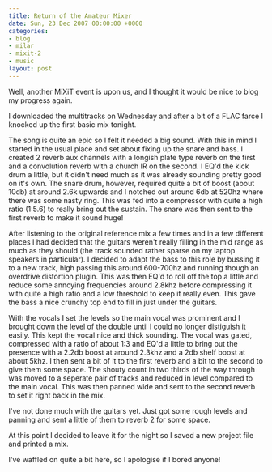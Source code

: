 ```yaml
---
title: Return of the Amateur Mixer
date: Sun, 23 Dec 2007 00:00:00 +0000
categories:
- blog
- milar
- mixit-2
- music
layout: post
---
```


Well, another MiXiT event is upon us, and I thought it would be nice to blog my progress again.

I downloaded the multitracks on Wednesday and after a bit of a FLAC farce I knocked up the first basic mix tonight.

The song is quite an epic so I felt it needed a big sound. With this in mind I started in the usual place and set about fixing up the snare and bass. I created 2 reverb aux channels with a longish plate type reverb on the first and a convolution reverb with a church IR on the second. I EQ'd the kick drum a little, but it didn't need much as it was already sounding pretty good on it's own. The snare drum, however, required quite a bit of boost (about 10db) at around 2.6k upwards and I notched out around 6db at 520hz where there was some nasty ring. This was fed into a compressor with quite a high ratio (1:5.6) to really bring out the sustain. The snare was then sent to the first reverb to make it sound huge!

After listening to the original reference mix a few times and in a few different places I had decided that the guitars weren't really filling in the mid range as much as they should (the track sounded rather sparse on my laptop speakers in particular). I decided to adapt the bass to this role by bussing it to a new track, high passing this around 600-700hz and running though an overdrive distortion plugin. This was then EQ'd to roll off the top a little and reduce some annoying frequencies around 2.8khz before compressing it with quite a high ratio and a low threshold to keep it really even. This gave the bass a nice crunchy top end to fill in just under the guitars.

With the vocals I set the levels so the main vocal was prominent and I brought down the level of the double until I could no longer distiguish it easily. This kept the vocal nice and thick sounding. The vocal was gated, compressed with a ratio of about 1:3 and EQ'd a little to bring out the presence with a 2.2db boost at around 2.3khz and a 2db shelf boost at about 5khz. I then sent a bit of it to the first reverb and a bit to the second to give them some space. The shouty count in two thirds of the way through was moved to a seperate pair of tracks and reduced in level compared to the main vocal. This was then panned wide and sent to the second reverb to set it right back in the mix.

I've not done much with the guitars yet. Just got some rough levels and panning and sent a little of them to reverb 2 for some space.

At this point I decided to leave it for the night so I saved a new project file and printed a mix.

I've waffled on quite a bit here, so I apologise if I bored anyone!



